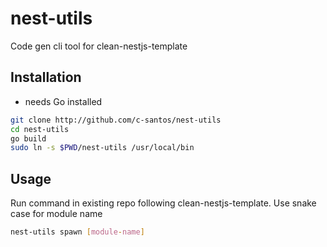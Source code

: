 # nest-utils

Code gen cli tool for clean-nestjs-template

## Installation

* needs Go installed 

``` sh
git clone http://github.com/c-santos/nest-utils
cd nest-utils
go build
sudo ln -s $PWD/nest-utils /usr/local/bin
```

## Usage

Run command in existing repo following clean-nestjs-template. Use snake case for module name

``` sh
nest-utils spawn [module-name]
```
